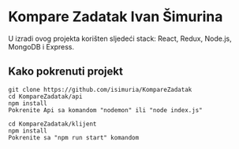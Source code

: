# Kompare Zadatak Ivan Šimurina
U izradi ovog projekta korišten sljedeći stack: React, Redux, Node.js, MongoDB i Express.

## Kako pokrenuti projekt

```
git clone https://github.com/isimuria/KompareZadatak
cd KompareZadatak/api
npm install
Pokrenite Api sa komandom "nodemon" ili "node index.js"

cd KompareZadatak/klijent
npm install
Pokrenite sa "npm run start" komandom
```
 